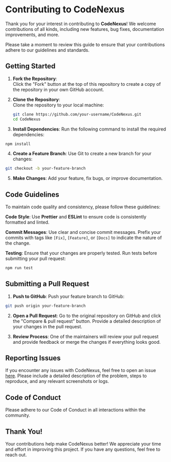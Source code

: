 # Contributing to CodeNexus

Thank you for your interest in contributing to **CodeNexus**! We welcome contributions of all kinds, including new features, bug fixes, documentation improvements, and more.

Please take a moment to review this guide to ensure that your contributions adhere to our guidelines and standards.

## Getting Started

1. **Fork the Repository**:  
   Click the "Fork" button at the top of this repository to create a copy of the repository in your own GitHub account.

2. **Clone the Repository**:  
   Clone the repository to your local machine:
   ```bash
   git clone https://github.com/your-username/CodeNexus.git
   cd CodeNexus
   ```

3. **Install Dependencies**:
Run the following command to install the required dependencies:
```bash
npm install
```

4. **Create a Feature Branch**:
Use Git to create a new branch for your changes:
```bash
git checkout -b your-feature-branch
```

5. **Make Changes**:
Add your feature, fix bugs, or improve documentation.

## Code Guidelines

To maintain code quality and consistency, please follow these guidelines:

**Code Style**:
Use **Prettier** and **ESLint** to ensure code is consistently formatted and linted.

**Commit Messages**:
Use clear and concise commit messages. Prefix your commits with tags like ```[Fix]```, ```[Feature]```, or ```[Docs]``` to indicate the nature of the change.

**Testing**:
Ensure that your changes are properly tested. Run tests before submitting your pull request:
```bash
npm run test
```

## Submitting a Pull Request

1. **Push to GitHub**:
Push your feature branch to GitHub:
```bash
git push origin your-feature-branch
```

2. **Open a Pull Request**:
Go to the original repository on GitHub and click the "Compare & pull request" button.
Provide a detailed description of your changes in the pull request.


3. **Review Process**:
One of the maintainers will review your pull request and provide feedback or merge the changes if everything looks good.



## Reporting Issues

If you encounter any issues with CodeNexus, feel free to open an issue [here](https://github.com/ArhanAnsari/CodeNexus/issues).
Please include a detailed description of the problem, steps to reproduce, and any relevant screenshots or logs.

## Code of Conduct

Please adhere to our Code of Conduct in all interactions within the community.

## Thank You!

Your contributions help make CodeNexus better! We appreciate your time and effort in improving this project. If you have any questions, feel free to reach out.
